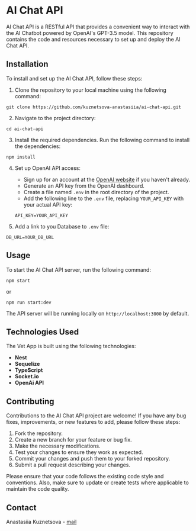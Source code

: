# AI Chat API

AI Chat API is a RESTful API that provides a convenient way to interact with the AI Chatbot powered by OpenAI's GPT-3.5 model. This repository contains the code and resources necessary to set up and deploy the AI Chat API.

## Installation

To install and set up the AI Chat API, follow these steps:

1. Clone the repository to your local machine using the following command:

```
git clone https://github.com/kuznetsova-anastasiia/ai-chat-api.git
```

2. Navigate to the project directory:

```
cd ai-chat-api
```

3. Install the required dependencies. Run the following command to install the dependencies:

```
npm install
```

4. Set up OpenAI API access:

   - Sign up for an account at the [OpenAI website](https://openai.com/) if you haven't already.
   - Generate an API key from the OpenAI dashboard.
   - Create a file named `.env` in the root directory of the project.
   - Add the following line to the `.env` file, replacing `YOUR_API_KEY` with your actual API key:

   ```text
   API_KEY=YOUR_API_KEY
   ```
   
5. Add a link to you Database to `.env` file:

```
DB_URL=YOUR_DB_URL
```

## Usage

To start the AI Chat API server, run the following command:

```
npm start
```
or
```
npm run start:dev
```

The API server will be running locally on `http://localhost:3000` by default.

## Technologies Used

The Vet App is built using the following technologies:

- **Nest**
- **Sequelize**
- **TypeScript**
- **Socket.io**
- **OpenAi API**

## Contributing

Contributions to the AI Chat API project are welcome! If you have any bug fixes, improvements, or new features to add, please follow these steps:

1. Fork the repository.
2. Create a new branch for your feature or bug fix.
3. Make the necessary modifications.
4. Test your changes to ensure they work as expected.
5. Commit your changes and push them to your forked repository.
6. Submit a pull request describing your changes.

Please ensure that your code follows the existing code style and conventions. Also, make sure to update or create tests where applicable to maintain the code quality.

## Contact

Anastasiia Kuznetsova - [mail](mailto:anastasiia.kzntsva@gmail.com)

